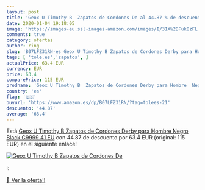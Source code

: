 ```yaml
---
layout: post
title: 'Geox U Timothy B  Zapatos de Cordones De al 44.87 % de descuento'
date: 2020-01-04 19:18:05
image: 'https://images-eu.ssl-images-amazon.com/images/I/31X%2BFuk8zFL._SL200_.jpg'
comments: true
category: ofertas
author: ring
slug: 'B07LFZ31RN-es Geox U Timothy B Zapatos de Cordones Derby para Hombre...'
tags: [ 'tole.es','zapatos', ]
actualPrice: 63.4 EUR
currency: EUR
price: 63.4
comparePrice: 115 EUR
prodname: 'Geox U Timothy B  Zapatos de Cordones Derby para Hombre  Negro  Black C9999   41 EU'
country: 'es'
flag: '🇪🇸'
buyurl: 'https://www.amazon.es/dp/B07LFZ31RN/?tag=tolees-21'
descuento: '44.87'
average: '63.4'
---
```


Está [Geox U Timothy B  Zapatos de Cordones Derby para Hombre  Negro  Black C9999   41 EU](https://www.amazon.es/dp/B07LFZ31RN/?tag=tolees-21) con 44.87 de descuento por 63.4 EUR (original: 115 EUR) en el siguiente enlace!

[![Geox U Timothy B  Zapatos de Cordones De](https://images-eu.ssl-images-amazon.com/images/I/31X%2BFuk8zFL._SL200_.jpg)](https://www.amazon.es/dp/B07LFZ31RN/?tag=tolees-21)

ℹ️:


[🛒 Ver la oferta!!](https://www.amazon.es/dp/B07LFZ31RN/?tag=tolees-21)
